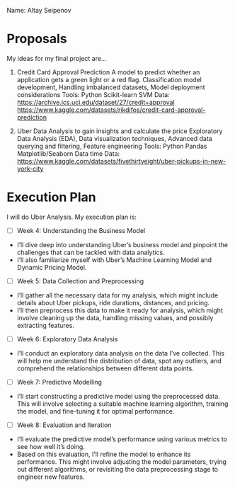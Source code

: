 Name: Altay Seipenov

# Proposals
My ideas for my final project are...

1. Credit Card Approval Prediction
    A model to predict whether an application gets a green light or a red flag. 
    Classification model development, Handling imbalanced datasets, Model deployment considerations
    Tools: 
        Python
        Scikit-learn
        SVM
    Data: 
        https://archive.ics.uci.edu/dataset/27/credit+approval
    https://www.kaggle.com/datasets/rikdifos/credit-card-approval-prediction


2. Uber Data Analysis to gain insights and calculate the price 
    Exploratory Data Analysis (EDA), Data visualization techniques, Advanced data querying and filtering, Feature engineering
    Tools: 
        Python
        Pandas
        Matplotlib/Seaborn
        Data time
    Data:
        https://www.kaggle.com/datasets/fivethirtyeight/uber-pickups-in-new-york-city

# Execution Plan
I will do Uber Analysis. My execution plan is: 

- [ ] Week 4: Understanding the Business Model
*   I’ll dive deep into understanding Uber’s business model and pinpoint the challenges that can be tackled with data analytics.
*   I’ll also familiarize myself with Uber’s Machine Learning Model and Dynamic Pricing Model.
- [ ] Week 5: Data Collection and Preprocessing
*   I’ll gather all the necessary data for my analysis, which might include details about Uber pickups, ride durations, distances, and pricing.
*   I’ll then preprocess this data to make it ready for analysis, which might involve cleaning up the data, handling missing values, and possibly extracting features.
- [ ] Week 6: Exploratory Data Analysis
*   I’ll conduct an exploratory data analysis on the data I’ve collected. This will help me understand the distribution of data, spot any outliers, and comprehend the relationships between different data points.
- [ ] Week 7: Predictive Modelling
*   I’ll start constructing a predictive model using the preprocessed data. This will involve selecting a suitable machine learning algorithm, training the model, and fine-tuning it for optimal performance.
- [ ] Week 8: Evaluation and Iteration
*   I’ll evaluate the predictive model’s performance using various metrics to see how well it’s doing.
*   Based on this evaluation, I’ll refine the model to enhance its performance. This might involve adjusting the model parameters, trying out different algorithms, or revisiting the data preprocessing stage to engineer new features.